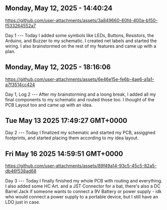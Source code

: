 ## Monday, May 12, 2025 - 14:40:24 
https://github.com/user-attachments/assets/3a849660-60fd-400a-b150-f533264552a7

Day 1 --- Today I added some symbols like LEDs, Buttons, Resistors, the Arduino, and Buzzer to my schematic. I created net labels and started the wiring. I also brainstormed on the rest of my features and came up with a plan.

## Monday, May 12, 2025 - 18:16:06 
https://github.com/user-attachments/assets/6e46e15e-fe6b-4ae6-a1a1-a7f3514cc424

Day 1, Log 2 --- After my brainstorming and a loong break, I added all my final components to my schematic and routed those too. I thought of the PCB Layout too and came up with an idea.

## Tue May 13 2025 17:49:27 GMT+0000


Day 2 --- Today I finalized my schematic and started my PCB, assiggned footprints, and started placing them according to my idea layout.

## Fri May 16 2025 14:59:51 GMT+0000 
https://github.com/user-attachments/assets/89f49a14-93c5-45c5-82a5-db46f538ad68

Day 3 --- Today I finally finished my whole PCB with routing and everything. I also added some HC Art. and a JST Connector for a bat, there's also a DC Barrel Jack if someone wants to connect a 9V Battery or power supply - idk who would connect a power supply to a portable device, but I still have an LDO just in case.

